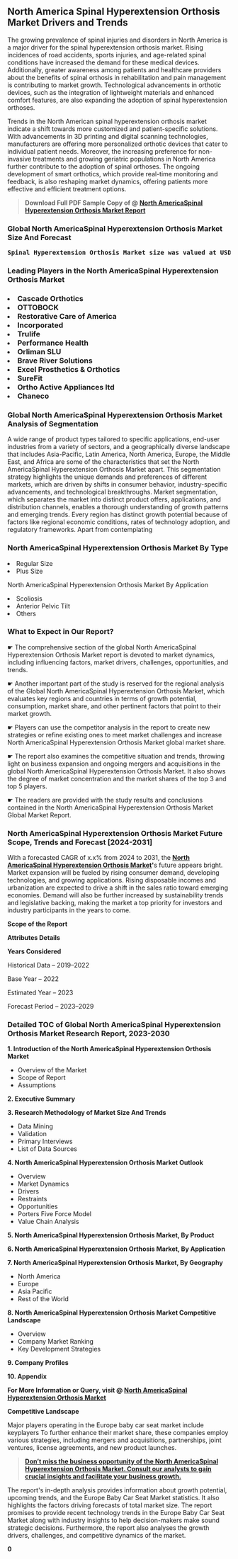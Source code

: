<p> <h2>North America Spinal Hyperextension Orthosis Market Drivers and Trends</h2><p>The growing prevalence of spinal injuries and disorders in North America is a major driver for the spinal hyperextension orthosis market. Rising incidences of road accidents, sports injuries, and age-related spinal conditions have increased the demand for these medical devices. Additionally, greater awareness among patients and healthcare providers about the benefits of spinal orthosis in rehabilitation and pain management is contributing to market growth. Technological advancements in orthotic devices, such as the integration of lightweight materials and enhanced comfort features, are also expanding the adoption of spinal hyperextension orthoses.</p><p>Trends in the North American spinal hyperextension orthosis market indicate a shift towards more customized and patient-specific solutions. With advancements in 3D printing and digital scanning technologies, manufacturers are offering more personalized orthotic devices that cater to individual patient needs. Moreover, the increasing preference for non-invasive treatments and growing geriatric populations in North America further contribute to the adoption of spinal orthoses. The ongoing development of smart orthotics, which provide real-time monitoring and feedback, is also reshaping market dynamics, offering patients more effective and efficient treatment options.</p></p><blockquote id="" class=""><strong>Download Full PDF Sample Copy of @&nbsp;<a href="https://www.verifiedmarketreports.com/download-sample/?rid=281734&utm_source=GitHub-Jan&utm_medium=256" target="_blank">North AmericaSpinal Hyperextension Orthosis Market Report</a>&nbsp;&nbsp;</strong></blockquote><h3 id="" class=""><strong>Global&nbsp;North AmericaSpinal Hyperextension Orthosis Market Size And Forecast</strong></h3><pre class="reader-text-block__code-block"><strong>Spinal Hyperextension Orthosis Market size was valued at USD 0.50 Billion in 2022 and is projected to reach USD 0.75 Billion by 2030, growing at a CAGR of 5.5% from 2024 to 2030.</strong></pre><h3 id="" class="">Leading Players in the&nbsp;North AmericaSpinal Hyperextension Orthosis Market</h3><h3 class=""></Li><Li>Cascade Orthotics</Li><Li> OTTOBOCK</Li><Li> Restorative Care of America</Li><Li> Incorporated</Li><Li> Trulife</Li><Li> Performance Health</Li><Li> Orliman SLU</Li><Li> Brave River Solutions</Li><Li> Excel Prosthetics & Orthotics</Li><Li> SureFit</Li><Li> Ortho Active Appliances ltd</Li><Li> Chaneco</h3><h3 id="" class="">Global&nbsp;North AmericaSpinal Hyperextension Orthosis Market Analysis of Segmentation</h3><p id="" class="">A wide range of product types tailored to specific applications, end-user industries from a variety of sectors, and a geographically diverse landscape that includes Asia-Pacific, Latin America, North America, Europe, the Middle East, and Africa are some of the characteristics that set the North AmericaSpinal Hyperextension Orthosis Market apart. This segmentation strategy highlights the unique demands and preferences of different markets, which are driven by shifts in consumer behavior, industry-specific advancements, and technological breakthroughs. Market segmentation, which separates the market into distinct product offers, applications, and distribution channels, enables a thorough understanding of growth patterns and emerging trends. Every region has distinct growth potential because of factors like regional economic conditions, rates of technology adoption, and regulatory frameworks. Apart from contemplating</p><h3 id="" class="">North AmericaSpinal Hyperextension Orthosis Market&nbsp;By Type</h3><p></Li><Li>Regular Size</Li><Li> Plus Size</p><div class="" data-test-id=""><p>North AmericaSpinal Hyperextension Orthosis Market&nbsp;By Application</p></div><p class=""></Li><Li>Scoliosis</Li><Li> Anterior Pelvic Tilt</Li><Li> Others</p><div class="" data-test-id=""><h3><span class="">What to Expect in Our Report?</span></h3></div><div class="" data-test-id=""><p><span class="">☛ The comprehensive section of the global North AmericaSpinal Hyperextension Orthosis Market report is devoted to market dynamics, including influencing factors, market drivers, challenges, opportunities, and trends.</span></p></div><div class="" data-test-id=""><p><span class="">☛ Another important part of the study is reserved for the regional analysis of the Global North AmericaSpinal Hyperextension Orthosis Market, which evaluates key regions and countries in terms of growth potential, consumption, market share, and other pertinent factors that point to their market growth.</span></p></div><div class="" data-test-id=""><p><span class="">☛ Players can use the competitor analysis in the report to create new strategies or refine existing ones to meet market challenges and increase North AmericaSpinal Hyperextension Orthosis Market global market share.</span></p></div><div class="" data-test-id=""><p><span class="">☛ The report also examines the competitive situation and trends, throwing light on business expansion and ongoing mergers and acquisitions in the global North AmericaSpinal Hyperextension Orthosis Market. It also shows the degree of market concentration and the market shares of the top 3 and top 5 players.</span></p></div><div class="" data-test-id=""><p><span class="">☛ The readers are provided with the study results and conclusions contained in the North AmericaSpinal Hyperextension Orthosis Market Global Market Report.</span></p></div><div class="" data-test-id=""><h3><span class="">North AmericaSpinal Hyperextension Orthosis Market Future Scope, Trends and Forecast [2024-2031]</span></h3></div><div class="" data-test-id=""><p><span class="">With a forecasted CAGR of x.x% from 2024 to 2031, the <strong><a href="https://www.verifiedmarketreports.com/download-sample/?rid=281734&utm_source=GitHub-Jan&utm_medium=256" target="_blank">North AmericaSpinal Hyperextension Orthosis Market</a>'</strong>s future appears bright. Market expansion will be fueled by rising consumer demand, developing technologies, and growing applications. Rising disposable incomes and urbanization are expected to drive a shift in the sales ratio toward emerging economies. Demand will also be further increased by sustainability trends and legislative backing, making the market a top priority for investors and industry participants in the years to come.</span></p><p id="ember66" class="ember-view reader-text-block__paragraph"><strong>Scope of the Report</strong></p><p id="ember67" class="ember-view reader-text-block__paragraph"><strong>Attributes Details</strong></p><p id="ember68" class="ember-view reader-text-block__paragraph"><strong>Years Considered</strong></p><p id="ember69" class="ember-view reader-text-block__paragraph">Historical Data &ndash; 2019&ndash;2022</p><p id="ember70" class="ember-view reader-text-block__paragraph">Base Year &ndash; 2022</p><p id="ember71" class="ember-view reader-text-block__paragraph">Estimated Year &ndash; 2023</p><p id="ember72" class="ember-view reader-text-block__paragraph">Forecast Period &ndash; 2023&ndash;2029</p></div><h3 id="" class="">Detailed TOC of Global North AmericaSpinal Hyperextension Orthosis Market Research Report, 2023-2030</h3><p id="" class=""><strong>1. Introduction of the North AmericaSpinal Hyperextension Orthosis Market</strong></p><ul><li>Overview of the Market</li><li>Scope of Report</li><li>Assumptions</li></ul><p id="" class=""><strong>2. Executive Summary</strong></p><p id="" class=""><strong>3. Research Methodology of Market Size And Trends</strong></p><ul><li>Data Mining</li><li>Validation</li><li>Primary Interviews</li><li>List of Data Sources</li></ul><p id="" class=""><strong>4. North AmericaSpinal Hyperextension Orthosis Market Outlook</strong></p><ul><li>Overview</li><li>Market Dynamics</li><li>Drivers</li><li>Restraints</li><li>Opportunities</li><li>Porters Five Force Model</li><li>Value Chain Analysis</li></ul><p id="" class=""><strong>5. North AmericaSpinal Hyperextension Orthosis Market, By Product</strong></p><p id="" class=""><strong>6. North AmericaSpinal Hyperextension Orthosis Market, By Application</strong></p><p id="" class=""><strong>7. North AmericaSpinal Hyperextension Orthosis Market, By Geography</strong></p><ul><li>North America</li><li>Europe</li><li>Asia Pacific</li><li>Rest of the World</li></ul><p id="" class=""><strong>8. North AmericaSpinal Hyperextension Orthosis Market Competitive Landscape</strong></p><ul><li>Overview</li><li>Company Market Ranking</li><li>Key Development Strategies</li></ul><p id="" class=""><strong>9. Company Profiles</strong></p><p id="" class=""><strong>10. Appendix</strong></p><p><strong>For More Information or Query, visit&nbsp;@ <a href="https://www.verifiedmarketreports.com/product/spinal-hyperextension-orthosis-market/" target="_blank">North AmericaSpinal Hyperextension Orthosis Market</a></strong></p><p id="ember61" class="ember-view reader-text-block__paragraph"><strong>Competitive Landscape</strong></p><p id="ember62" class="ember-view reader-text-block__paragraph">Major players operating in the Europe baby car seat market include keyplayers To further enhance their market share, these companies employ various strategies, including mergers and acquisitions, partnerships, joint ventures, license agreements, and new product launches.</p><blockquote id="ember63" class="ember-view reader-text-block__blockquote"><strong><a href="https://www.verifiedmarketreports.com/download-sample/?rid=281734&utm_source=GitHub-Jan&utm_medium=256" target="_blank">Don&rsquo;t miss the business opportunity of the North AmericaSpinal Hyperextension Orthosis Market. Consult our analysts to gain crucial insights and facilitate your business growth.</a></strong></blockquote><p id="ember64" class="ember-view reader-text-block__paragraph">The report's in-depth analysis provides information about growth potential, upcoming trends, and the Europe Baby Car Seat Market statistics. It also highlights the factors driving forecasts of total market size. The report promises to provide recent technology trends in the Europe Baby Car Seat Market along with industry insights to help decision-makers make sound strategic decisions. Furthermore, the report also analyses the growth drivers, challenges, and competitive dynamics of the market.</p><p class="ember-view reader-text-block__paragraph"><strong>0</strong></p>
